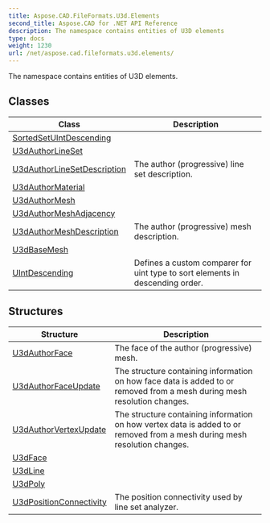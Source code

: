 ```yaml
---
title: Aspose.CAD.FileFormats.U3d.Elements
second_title: Aspose.CAD for .NET API Reference
description: The namespace contains entities of U3D elements
type: docs
weight: 1230
url: /net/aspose.cad.fileformats.u3d.elements/
---
```

The namespace contains entities of U3D elements.

## Classes

| Class | Description |
| --- | --- |
| [SortedSetUIntDescending](./sortedsetuintdescending/) |  |
| [U3dAuthorLineSet](./u3dauthorlineset/) |  |
| [U3dAuthorLineSetDescription](./u3dauthorlinesetdescription/) | The author (progressive) line set description. |
| [U3dAuthorMaterial](./u3dauthormaterial/) |  |
| [U3dAuthorMesh](./u3dauthormesh/) |  |
| [U3dAuthorMeshAdjacency](./u3dauthormeshadjacency/) |  |
| [U3dAuthorMeshDescription](./u3dauthormeshdescription/) | The author (progressive) mesh description. |
| [U3dBaseMesh](./u3dbasemesh/) |  |
| [UIntDescending](./uintdescending/) | Defines a custom comparer for uint type to sort elements in descending order. |
## Structures

| Structure | Description |
| --- | --- |
| [U3dAuthorFace](./u3dauthorface/) | The face of the author (progressive) mesh. |
| [U3dAuthorFaceUpdate](./u3dauthorfaceupdate/) | The structure containing information on how face data is added to or removed from a mesh during mesh resolution changes. |
| [U3dAuthorVertexUpdate](./u3dauthorvertexupdate/) | The structure containing information on how vertex data is added to or removed from a mesh during mesh resolution changes. |
| [U3dFace](./u3dface/) |  |
| [U3dLine](./u3dline/) |  |
| [U3dPoly](./u3dpoly/) |  |
| [U3dPositionConnectivity](./u3dpositionconnectivity/) | The position connectivity used by line set analyzer. |


